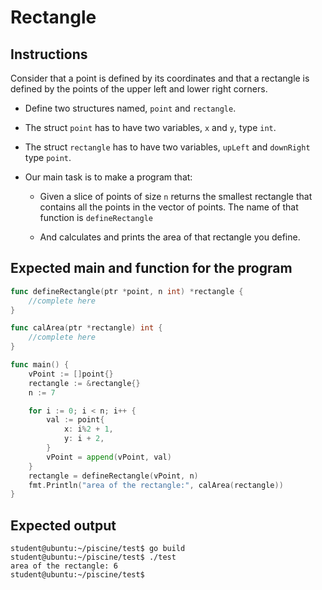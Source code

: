 # Rectangle

## Instructions

Consider that a point is defined by its coordinates and that a rectangle
is defined by the points of the upper left and lower right corners.

- Define two structures named, `point` and `rectangle`.

- The struct `point` has to have two variables, `x` and `y`, type `int`.

- The struct `rectangle` has to have two variables, `upLeft` and `downRight` type `point`.

- Our main task is to make a program that:

    - Given a slice of points of size `n` returns the smallest rectangle that contains all the points in the vector of points. The name of that function is `defineRectangle`

    - And calculates and prints the area of that rectangle you define.

## Expected main and function for the program

```go
func defineRectangle(ptr *point, n int) *rectangle {
	//complete here
}

func calArea(ptr *rectangle) int {
    //complete here 
}

func main() {
    vPoint := []point{}
	rectangle := &rectangle{}
	n := 7

	for i := 0; i < n; i++ {
		val := point{
            x: i%2 + 1,
			y: i + 2,
		}
		vPoint = append(vPoint, val)
	}
	rectangle = defineRectangle(vPoint, n)
	fmt.Println("area of the rectangle:", calArea(rectangle))
}
```


## Expected output

```console
student@ubuntu:~/piscine/test$ go build
student@ubuntu:~/piscine/test$ ./test
area of the rectangle: 6
student@ubuntu:~/piscine/test$
```
